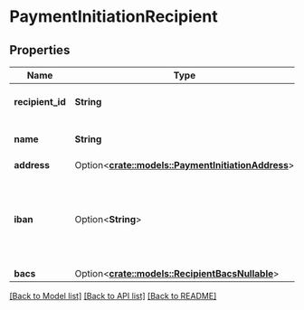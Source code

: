 # PaymentInitiationRecipient

## Properties

Name | Type | Description | Notes
------------ | ------------- | ------------- | -------------
**recipient_id** | **String** | The ID of the recipient. | 
**name** | **String** | The name of the recipient. | 
**address** | Option<[**crate::models::PaymentInitiationAddress**](PaymentInitiationAddress.md)> |  | [optional]
**iban** | Option<**String**> | The International Bank Account Number (IBAN) for the recipient. | [optional]
**bacs** | Option<[**crate::models::RecipientBacsNullable**](RecipientBACSNullable.md)> |  | [optional]

[[Back to Model list]](../README.md#documentation-for-models) [[Back to API list]](../README.md#documentation-for-api-endpoints) [[Back to README]](../README.md)


